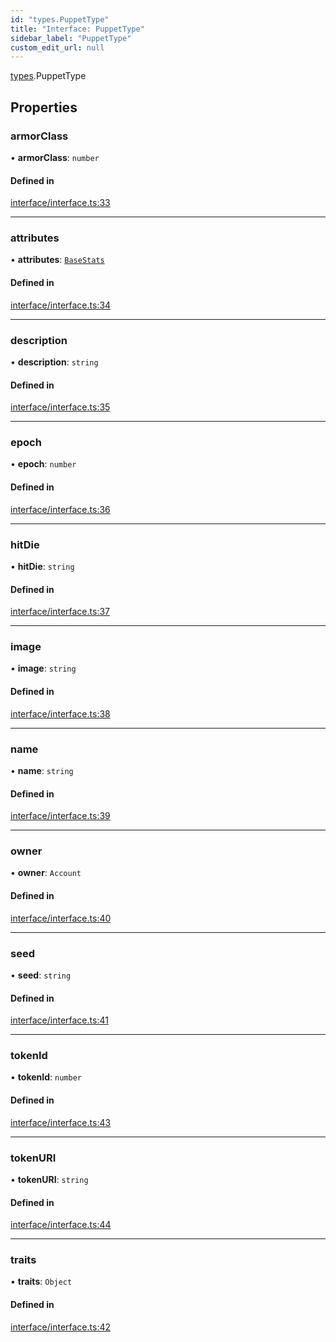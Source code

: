```yaml
---
id: "types.PuppetType"
title: "Interface: PuppetType"
sidebar_label: "PuppetType"
custom_edit_url: null
---
```


[types](../namespaces/types.md).PuppetType

## Properties

### armorClass

• **armorClass**: `number`

#### Defined in

[interface/interface.ts:33](https://github.com/CityOfZion/isengard/blob/aaf6827/sdk/src/interface/interface.ts#L33)

___

### attributes

• **attributes**: [`BaseStats`](types.BaseStats.md)

#### Defined in

[interface/interface.ts:34](https://github.com/CityOfZion/isengard/blob/aaf6827/sdk/src/interface/interface.ts#L34)

___

### description

• **description**: `string`

#### Defined in

[interface/interface.ts:35](https://github.com/CityOfZion/isengard/blob/aaf6827/sdk/src/interface/interface.ts#L35)

___

### epoch

• **epoch**: `number`

#### Defined in

[interface/interface.ts:36](https://github.com/CityOfZion/isengard/blob/aaf6827/sdk/src/interface/interface.ts#L36)

___

### hitDie

• **hitDie**: `string`

#### Defined in

[interface/interface.ts:37](https://github.com/CityOfZion/isengard/blob/aaf6827/sdk/src/interface/interface.ts#L37)

___

### image

• **image**: `string`

#### Defined in

[interface/interface.ts:38](https://github.com/CityOfZion/isengard/blob/aaf6827/sdk/src/interface/interface.ts#L38)

___

### name

• **name**: `string`

#### Defined in

[interface/interface.ts:39](https://github.com/CityOfZion/isengard/blob/aaf6827/sdk/src/interface/interface.ts#L39)

___

### owner

• **owner**: `Account`

#### Defined in

[interface/interface.ts:40](https://github.com/CityOfZion/isengard/blob/aaf6827/sdk/src/interface/interface.ts#L40)

___

### seed

• **seed**: `string`

#### Defined in

[interface/interface.ts:41](https://github.com/CityOfZion/isengard/blob/aaf6827/sdk/src/interface/interface.ts#L41)

___

### tokenId

• **tokenId**: `number`

#### Defined in

[interface/interface.ts:43](https://github.com/CityOfZion/isengard/blob/aaf6827/sdk/src/interface/interface.ts#L43)

___

### tokenURI

• **tokenURI**: `string`

#### Defined in

[interface/interface.ts:44](https://github.com/CityOfZion/isengard/blob/aaf6827/sdk/src/interface/interface.ts#L44)

___

### traits

• **traits**: `Object`

#### Defined in

[interface/interface.ts:42](https://github.com/CityOfZion/isengard/blob/aaf6827/sdk/src/interface/interface.ts#L42)
